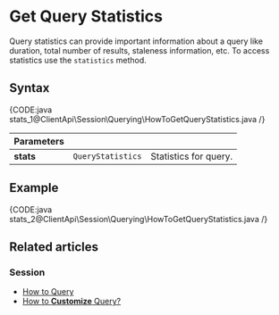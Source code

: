 # Get Query Statistics

Query statistics can provide important information about a query like duration, total number of results, staleness information, etc. To access statistics use the `statistics` method.

## Syntax

{CODE:java stats_1@ClientApi\Session\Querying\HowToGetQueryStatistics.java /}

| Parameters | | |
| ------------- | ------------- | ----- |
| **stats** | `QueryStatistics` | Statistics for query. |

## Example

{CODE:java stats_2@ClientApi\Session\Querying\HowToGetQueryStatistics.java /}

## Related articles

### Session

- [How to Query](../../../client-api/session/querying/how-to-query)
- [How to **Customize** Query?](../../../client-api/session/querying/how-to-customize-query)
